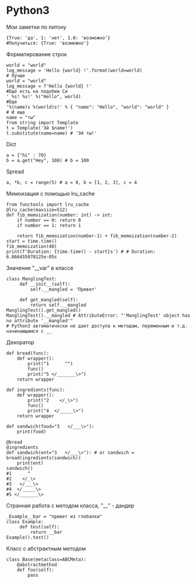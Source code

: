 # Python3
Мои заметки по питону

```python3
{True: 'да', 1: 'нет', 1.0: 'возможно'}
#Получиться: {True: 'возможно'}
```
Форматирование строк
```python3
world = "world"
log_message = 'Hello {world} !'.format(world=world)
# Лучше
world = "world"
log_message = f'Hello {world} !'
#Еще есть на подобии Си
' %s! %s!' %("Hello", world)
#Еще
'%(name)s %(world)s!' % { "name": "Hello", "world": "world" }
# И еще
name = "ты"
from string import Template 
t = Template('Эй $name!')
t.substitute(name=name) # 'Эй ты!'
```

Dict
```python3
a = {"hi" : 70}
b = a.get("Hey", 100) # b = 100
```

Spread 
```python3
a, *b, c = range(5) # a = 0, b = [1, 2, 3], c = 4
```

Мемоизация с помощью lru_cache
```python3
from functools import lru_cache
@lru_cache(maxsize=512)
def fib_memoization(number: int) -> int:
    if number == 0: return 0
    if number == 1: return 1
    
    return fib_memoization(number-1) + fib_memoization(number-2)
start = time.time()
fib_memoization(40)
print(f'Duration: {time.time() - start}s') # # Duration: 6.866455078125e-05s
```
Значение "__var" в классе
```python3
class ManglingTest:
     def __init__(self):
         self.__mangled = 'Привет'
        
     def get_mangled(self):
         return self.__mangled
ManglingTest().get_mangled()
ManglingTest().__mangled # AttributeError: "'ManglingTest' object has no attribute '__mangled'"
# Python3 автоматически не дает доступа к методам, переменным и т.д. начинающимся с __
```
Декоратор
```python3
def bread(func):
    def wrapper():
        print("1      ^")
        func()
        print("5 </_______\>")
    return wrapper
 
def ingredients(func):
    def wrapper():
        print("2    </_\>")
        func()
        print("4  </_____\>")
    return wrapper
 
def sandwich(food="3   </___\>"):
    print(food)
    
@bread
@ingredients
def sandwich(ent="3   </___\>"): # or sandwich = bread(ingredients(sandwich))
    print(ent)
sandwich() 
#1      ^
#2    </_\>
#3   </___\>
#4  </_____\>
#5 </_______\>
```

Странная работа с методом класса, "__" - дандер
```python3
_Example__bar = "привет из глобалки"
class Example:
     def test(self):
         return __bar
Example().test()
```
Класс с абстрактным методом
```python3
class Base(metaclass=ABCMeta):
    @abstractmethod
    def foo(self):
        pass
```
